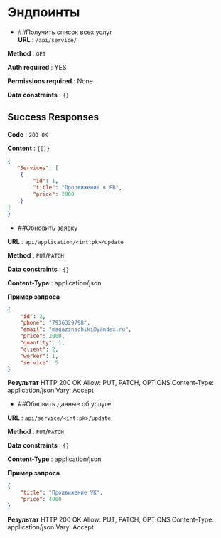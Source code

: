 # Эндпоинты


* ##Получить список всех услуг </br>
**URL** : `/api/service/`

**Method** : `GET`

**Auth required** : YES

**Permissions required** : None

**Data constraints** : `{}`

## Success Responses

**Code** : `200 OK`

**Content** : `{[]}`

```json
{
   "Services": [
    {
        "id": 1,
        "title": "Продвижение в FB",
        "price": 2000
    }
]
}
```


* ##Обновить заявку </br>


**URL** : `api/application/<int:pk>/update`

**Method** : `PUT`/`PATCH`

**Data constraints** : `{}`

**Content-Type** : application/json

**Пример запроса**
```json
{
    "id": 2,
    "phone": "7936329798",
    "email": "magazinschiki@yandex.ru",
    "price": 2000,
    "quantity": 1,
    "client": 2,
    "worker": 1,
    "service": 5
}
```

**Результат**
HTTP 200 OK
Allow: PUT, PATCH, OPTIONS
Content-Type: application/json
Vary: Accept


* ##Обновить данные об услуге </br>


**URL** : `api/service/<int:pk>/update`

**Method** : `PUT`/`PATCH`

**Data constraints** : `{}`

**Content-Type** : application/json

**Пример запроса**
```json
{
    "title": "Продвижение VK",
    "price": 4000
}
```

**Результат**
HTTP 200 OK
Allow: PUT, PATCH, OPTIONS
Content-Type: application/json
Vary: Accept